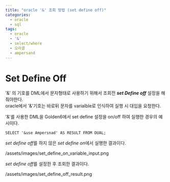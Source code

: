 ```yaml
---
title: "oracle '&' 조회 방법 (set define off)"
categories:
  - oracle
  - sql
tags:
  - oracle
  - '&'
  - select/where
  - 오라클
  - ampersand
---
```


# Set Define Off
'&' 의 기호를 DML에서 문자형태로 사용하기 위해서 조회전 ***set Define off*** 설정을 해줘야한다.  
oracle에서 '&'기호는 바로뒤 문자를 varialble로 인식하여 실행 시 대입을 요청한다.

'&'를 사용한 DML을 Golden6에서 set define 설정을 on/off 하여 실행한 경우의 예시이다.

`SELECT '&use Ampersnad' AS RESULT FROM DUAL;`

*set define off*를 하지 않은  *set define on*에서 실행한 결과이다.  

/assets/images/set_define_on_variable_input.png

*set define off*를 설정한 후 조회한 결과이다.  

/assets/images/set_define_off_result.png